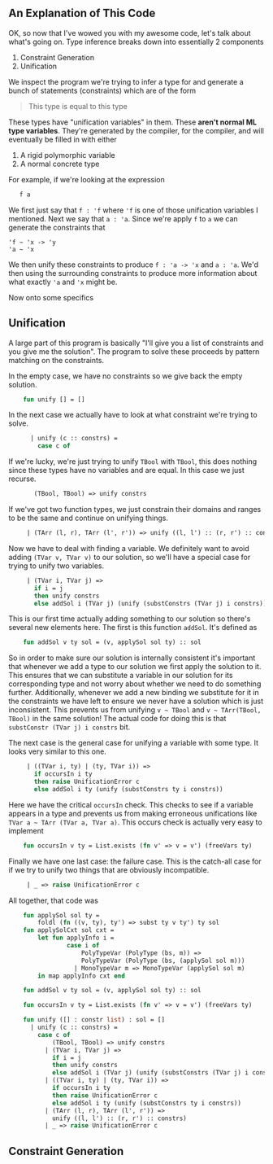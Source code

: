## An Explanation of This Code

OK, so now that I've wowed you with my awesome code, let's talk about
what's going on. Type inference breaks down into essentially 2
components

 1. Constraint Generation
 2. Unification

We inspect the program we're trying to infer a type for and generate a
bunch of statements (constraints) which are of the form

> This type is equal to this type

These types have "unification variables" in them. These **aren't
normal ML type variables**. They're generated by the compiler, for the
compiler, and will eventually be filled in with either

 1. A rigid polymorphic variable
 2. A normal concrete type

For example, if we're looking at the expression

``` sml
   f a
```

We first just say that `f : 'f` where `'f` is one of those unification
variables I mentioned. Next we say that `a : 'a`. Since we're apply
`f` to `a` we can generate the constraints that

    'f ~ 'x -> 'y
    'a ~ 'x

We then unify these constraints to produce `f : 'a -> 'x` and `a :
'a`. We'd then using the surrounding constraints to produce more
information about what exactly `'a` and `'x` might be.

Now onto some specifics


## Unification

A large part of this program is basically "I'll give you a list of
constraints and you give me the solution". The program to solve these
proceeds by pattern matching on the constraints.

In the empty case, we have no constraints so we give back the empty
solution.

``` sml
    fun unify [] = []
```

In the next case we actually have to look at what constraint we're
trying to solve.

``` sml
      | unify (c :: constrs) =
        case c of
```

If we're lucky, we're just trying to unify `TBool` with `TBool`, this
does nothing since these types have no variables and are equal. In
this case we just recurse.

``` sml
       (TBool, TBool) => unify constrs
```

If we've got two function types, we just constrain their domains and
ranges to be the same and continue on unifying things.

``` sml
     | (TArr (l, r), TArr (l', r')) => unify ((l, l') :: (r, r') :: constrs)
```

Now we have to deal with finding a variable. We definitely want to
avoid adding `(TVar v, TVar v)` to our solution, so we'll have a
special case for trying to unify two variables.

``` sml
     | (TVar i, TVar j) =>
       if i = j
       then unify constrs
       else addSol i (TVar j) (unify (substConstrs (TVar j) i constrs))
```

This is our first time actually adding something to our solution so
there's several new elements here. The first is this function
`addSol`. It's defined as

``` sml
    fun addSol v ty sol = (v, applySol sol ty) :: sol
```

So in order to make sure our solution is internally consistent it's
important that whenever we add a type to our solution we first apply
the solution to it. This ensures that we can substitute a variable in
our solution for its corresponding type and not worry about whether we
need to do something further. Additionally, whenever we add a new
binding we substitute for it in the constraints we have left to ensure
we never have a solution which is just inconsistent. This prevents us
from unifying `v ~ TBool` and `v ~ TArr(TBool, TBool)` in the same
solution! The actual code for doing this is that
`substConstr (TVar j) i constrs` bit.

The next case is the general case for unifying a variable with some
type. It looks very similar to this one.

``` sml
     | ((TVar i, ty) | (ty, TVar i)) =>
       if occursIn i ty
       then raise UnificationError c
       else addSol i ty (unify (substConstrs ty i constrs))
```

Here we have the critical `occursIn` check. This checks to see if a
variable appears in a type and prevents us from making erroneous
unifications like `TVar a ~ TArr (TVar a, TVar a)`. This occurs check
is actually very easy to implement

``` sml
    fun occursIn v ty = List.exists (fn v' => v = v') (freeVars ty)
```

Finally we have one last case: the failure case. This is the catch-all
case for if we try to unify two things that are obviously
incompatible.

``` sml
     | _ => raise UnificationError c
```

All together, that code was

``` sml
    fun applySol sol ty =
        foldl (fn ((v, ty), ty') => subst ty v ty') ty sol
    fun applySolCxt sol cxt =
        let fun applyInfo i =
                case i of
                    PolyTypeVar (PolyType (bs, m)) =>
                    PolyTypeVar (PolyType (bs, (applySol sol m)))
                  | MonoTypeVar m => MonoTypeVar (applySol sol m)
        in map applyInfo cxt end

    fun addSol v ty sol = (v, applySol sol ty) :: sol

    fun occursIn v ty = List.exists (fn v' => v = v') (freeVars ty)

    fun unify ([] : constr list) : sol = []
      | unify (c :: constrs) =
        case c of
            (TBool, TBool) => unify constrs
          | (TVar i, TVar j) =>
            if i = j
            then unify constrs
            else addSol i (TVar j) (unify (substConstrs (TVar j) i constrs))
          | ((TVar i, ty) | (ty, TVar i)) =>
            if occursIn i ty
            then raise UnificationError c
            else addSol i ty (unify (substConstrs ty i constrs))
          | (TArr (l, r), TArr (l', r')) =>
            unify ((l, l') :: (r, r') :: constrs)
          | _ => raise UnificationError c
```

## Constraint Generation
